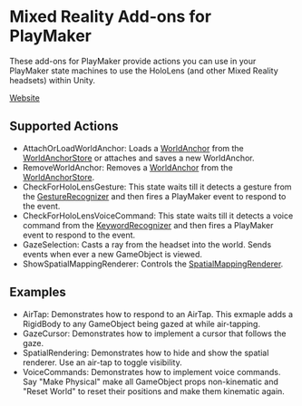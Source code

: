 # Mixed Reality Add-ons for PlayMaker

These add-ons for PlayMaker provide actions you can use in your PlayMaker state machines to use the HoloLens (and other Mixed Reality headsets) within Unity.

[Website](http://johnsietsma.com/PlayerMakerWindowsMixedReality/)

## Supported Actions

 * AttachOrLoadWorldAnchor: Loads a [WorldAnchor](https://docs.unity3d.com/ScriptReference/VR.WSA.WorldAnchor.html) from the [WorldAnchorStore](https://docs.unity3d.com/ScriptReference/VR.WSA.Persistence.WorldAnchorStore.html) or attaches and saves a new WorldAnchor.
 * RemoveWorldAnchor: Removes a [WorldAnchor](https://docs.unity3d.com/ScriptReference/VR.WSA.WorldAnchor.html) from the [WorldAnchorStore](https://docs.unity3d.com/ScriptReference/VR.WSA.Persistence.WorldAnchorStore.html).
 * CheckForHoloLensGesture: This state waits till it detects a gesture from the [GestureRecognizer](https://docs.unity3d.com/ScriptReference/VR.WSA.Input.GestureRecognizer.html) and then fires a PlayMaker event to respond to the event.
 * CheckForHoloLensVoiceCommand: This state waits till it detects a voice command from the [KeywordRecognizer](https://docs.unity3d.com/ScriptReference/Windows.Speech.KeywordRecognizer.html) and then fires a PlayMaker event to respond to the event.
 * GazeSelection: Casts a ray from the headset into the world. Sends events when ever a new GameObject is viewed.
 * ShowSpatialMappingRenderer: Controls the [SpatialMappingRenderer](https://docs.unity3d.com/ScriptReference/VR.WSA.SpatialMappingRenderer.html).



 ## Examples
 
  * AirTap: Demonstrates how to respond to an AirTap. This exmaple adds a RigidBody to any GameObject being gazed at while air-tapping.
  * GazeCursor: Demonstrates how to implement a cursor that follows the gaze.
  * SpatialRendering: Demonstrates how to hide and show the spatial renderer. Use an air-tap to toggle visibility.
  * VoiceCommands: Demonstrates how to implement voice commands. Say "Make Physical" make all GameObject props non-kinematic and "Reset World" to reset their positions and make them kinematic again.
  
